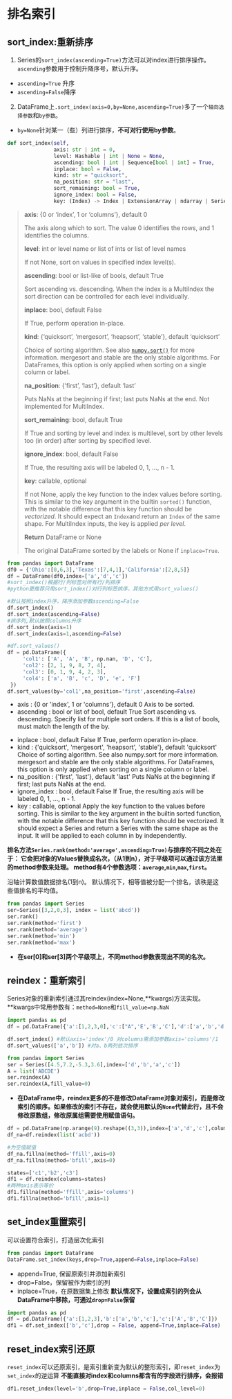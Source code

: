 # 排名索引
## sort_index:重新排序
1. Series的`sort_index(ascending=True)`方法可以对index进行排序操作。`ascending`参数用于控制升降序号，默认升序。
+ `ascending=True` 升序
+ `ascending=False`降序
2. DataFrame上`.sort_index(axis=0,by=None,ascending=True)`多了一个`轴向选择参数`和`by参数`。
+ `by=None`针对某一（些）列进行排序，**不可对行使用by参数**。
```python
def sort_index(self,
               axis: str | int = 0,
               level: Hashable | int | None = None,
               ascending: bool | int | Sequence[bool | int] = True,
               inplace: bool = False,
               kind: str = "quicksort",
               na_position: str = "last",
               sort_remaining: bool = True,
               ignore_index: bool = False,
               key: (Index) -> Index | ExtensionArray | ndarray | Series | None = None)
```
> **axis**:	{0 or ‘index’, 1 or ‘columns’}, default 0
>
> The axis along which to sort. The value 0 identifies the rows, and 1 identifies the columns.
>
> **level**:	int or level name or list of ints or list of level names
>
> If not None, sort on values in specified index level(s).
>
> **ascending**:	bool or list-like of bools, default True
>
> Sort ascending vs. descending. When the index is a MultiIndex the sort direction can be controlled for each level individually.
>
> **inplace**:	bool, default False
>
> If True, perform operation in-place.
>
> **kind**:	{‘quicksort’, ‘mergesort’, ‘heapsort’, ‘stable’}, default ‘quicksort’
>
> Choice of sorting algorithm. See also [`numpy.sort()`](https://numpy.org/doc/stable/reference/generated/numpy.sort.html#numpy.sort) for more information. mergesort and stable are the only stable algorithms. For DataFrames, this option is only applied when sorting on a single column or label.
>
>  **na_position**:	{‘first’, ‘last’}, default ‘last’
>
> Puts NaNs at the beginning if first; last puts NaNs at the end. Not implemented for MultiIndex.
>
> **sort_remaining**:	bool, default True
>
> If True and sorting by level and index is multilevel, sort by other levels too (in order) after sorting by specified level.
>
> **ignore_index**:	bool, default False
>
> If True, the resulting axis will be labeled 0, 1, …, n - 1.
>
> **key**:	callable, optional
>
> If not None, apply the key function to the index values before sorting. This is similar to the key argument in the builtin `sorted()` function, with the notable difference that this key function should be *vectorized*. It should expect an `Index`and return an `Index` of the same shape. For MultiIndex inputs, the key is applied *per level*.
>
> **Return**	 DataFrame or None
>
> The original DataFrame sorted by the labels or None if `inplace=True`.

```python
from pandas import DataFrame
df0 = {'Ohio':[0,6,3],'Texas':[7,4,1],'California':[2,8,5]}
df = DataFrame(df0,index=['a','d','c'])
#sort_index()根据行/列标签对所有行/列排序
#python更推荐只用sort_index()对行列标签排序，其他方式用sort_values()

#默认按照index升序，降序添加参数ascending=False
df.sort_index()
df.sort_index(ascending=False)
#排序列,默认按照columns升序 
df.sort_index(axis=1)
df.sort_index(axis=1,ascending=False)

#df.sort_values()
df = pd.DataFrame({
     'col1': ['A', 'A', 'B', np.nan, 'D', 'C'],
     'col2': [2, 1, 9, 8, 7, 4],
     'col3': [0, 1, 9, 4, 2, 3],
     'col4': ['a', 'B', 'c', 'D', 'e', 'F']
 })
df.sort_values(by='col1',na_position='first',ascending=False)
```
+ axis : {0 or 'index', 1 or 'columns'}, default 0 
Axis to be sorted.
+ ascending : bool or list of bool, default True
Sort ascending vs. descending. Specify list for multiple sort orders. If this is a list of bools, must match the length of the by.
- inplace : bool, default False
If True, perform operation in-place.
- kind : {'quicksort', 'mergesort', 'heapsort', 'stable'}, default 'quicksort'
Choice of sorting algorithm. See also numpy.sort for more information. mergesort and stable are the only stable algorithms. For DataFrames, this option is only applied when sorting on a single column or label.
- na_position : {'first', 'last'}, default 'last'
Puts NaNs at the beginning if first; last puts NaNs at the end.
- ignore_index : bool, default False
If True, the resulting axis will be labeled 0, 1, …, n - 1.
- key : callable, optional
Apply the key function to the values before sorting. This is similar to the key argument in the builtin sorted function, with the notable difference that this key function should be vectorized. It should expect a Series and return a Series with the same shape as the input. It will be applied to each column in by independently.

**排名方法`Series.rank(method='average',ascending=True)`与排序的不同之处在于：
它会把对象的Values替换成名次，（从1到n），对于平级项可以通过该方法里的method参数来处理。
method有4个参数选项：`average`,`min`,`max`,`first`。**

沿轴计算数值数据排名(1到n)。
默认情况下，相等值被分配一个排名，该秩是这些值排名的平均值。
```python
from pandas import Series
ser=Series([3,2,0,3], index = list('abcd'))
ser.rank()
ser.rank(method='first')
ser.rank(method='average')
ser.rank(method='min')
ser.rank(method='max')
```
+  **在ser[0]和ser[3]两个平级项上，不同method参数表现出不同的名次。**

## reindex：重新索引
Series对象的重新索引通过其reindex(index=None,**kwargs)方法实现。
**kwargs中常用参数有：`method=None`和`fill_value=np.NaN`
```python
import pandas as pd
df = pd.DataFrame({'a':[1,2,3,0],'c':["A",'E','B','C'],'d':['a','b','d','c'],'b':[1,3,2,5]}, index=[1,3,2,4])

df.sort_index() #默认axis='index'/0 对columns需添加参数axis='columns'/1   降序添加ascending=False
df.sort_values(['a','b']) #对a、b两列依次排序

from pandas import Series
ser = Series([4.5,7.2,-5.3,3.6],index=['d','b','a','c'])
A = list('ABCDE')
ser.reindex(A)
ser.reindex(A,fill_value=0)
```
+ **在DataFrame中，reindex更多的不是修改DataFrame对象对索引，而是修改索引的顺序。如果修改的索引不存在，就会使用默认的`None`代替此行，且不会修改原数组，修改原属组需要使用赋值语句。**


```python
df = pd.DataFrame(np.arange(9).reshape((3,3)),index=['a','d','c'],columns=['c1','c2','c3'])
df_na=df.reindex(list('acbd'))

#为空值赋值
df_na.fillna(method='ffill',axis=0)
df_na.fillna(method='bfill',axis=0)

states=['c1','b2','c3']
df1 = df.reindex(columns=states)
#两种axis表示等价
df1.fillna(method='ffill',axis='columns')
df1.fillna(method='bfill',axis=1)
```

## set_index重置索引
可以设置符合索引，打造层次化索引
```python
from pandas import DataFrame
DataFrame.set_index(keys,drop=True,append=False,inplace=False)
```
+ append=True, 保留原索引并添加新索引
+ drop=False，保留被作为索引的列
+ inplace=True，在原数据集上修改
**默认情况下，设置成索引的列会从DataFrame中移除，可通过`drop=False`保留**
```python
import pandas as pd
df = pd.DataFrame({'a':[1,2,3],'b':['a','b','c'],'c':['A','B','C']})
df1 = df.set_index(['b','c'],drop = False, append=True,inplace=False)
```

## reset_index索引还原
`reset_index`可以还原索引，是索引重新变为默认的整形索引，即`reset_index`为`set_index`的逆运算
**不能直接对index和columns都含有的字段进行排序，会报错**
```python
df1.reset_index(level='b',drop=True,inplace = False,col_level=0)
```